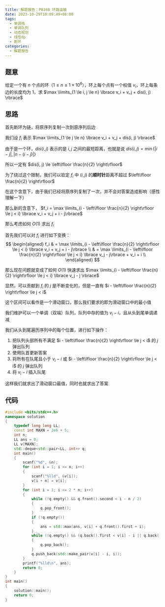 ```yaml
---
title: 解题报告：P8348 环路运输
date: 2023-10-29T10:09:49+08:00
tags:
  - 单调栈
  - 单调队列
  - 动态规划
  - 线性dp
  - 断环
categories:
  - 解题报告
---
```


## 题意

给定一个有 $n$ 个点的环（$1 \le n \le 1 \times 10 ^ 6$），环上每个点有一个权值 $v_i$，环上每条边的长度均为 $1$，求 $\max \limits_{1 \le i, j \le n} \lbrace v_i + v_j + dis(i, j) \rbrace$

<!-- more -->

## 思路

首先断环为链，将原序列复制一次到原序列后边

我们设 $f_i$ 表示 $\max \limits_{1 \le j \le n} \lbrace v_i + v_j + dis(i, j) \rbrace$

由于是一个环，$dis(i, j)$ 表示的是 $i, j$ 之间的最短距离，也就是说 $dis(i, j) = \min \lbrace |i - j|, |n - (i - j)| \rbrace$

所以一定有 $dis(i, j) \le \left\lfloor \frac{n}{2} \right\rfloor$

为了绕过这个限制，我们可以钦定 $f_i$ 中 $(i, j)$ 的**顺时针**距离不超过 $\left\lfloor \frac{n}{2} \right\rfloor$

在这个含意下，由于我们已经将原序列复制了一次，并不会对答案造成影响（感性理解一下）

那么新的含意下， $f_i = \max \limits_{i - \left\lfloor \frac{n}{2} \right\rfloor \le j < i} \lbrace v_i + v_j + i - j\rbrace$ 

那么考虑如何 $O(1)$ 求出 $f_i$

首先我们可以对 $f_i$ 进行如下变换：
$$
\begin{aligned}
f_i & = \max \limits_{i - \left\lfloor \frac{n}{2} \right\rfloor \le j < i} \lbrace v_i + v_j + i - j\rbrace \\
    & = \max \limits_{i - \left\lfloor \frac{n}{2} \right\rfloor \le j < i} \lbrace v_j - j\rbrace + v_i + i \\
\end{aligned}
$$


那么现在问题就变成了如何 $O(1)$ 快速求出 $\max \limits_{i - \left\lfloor \frac{n}{2} \right\rfloor \le j < i} \lbrace v_j - j \rbrace$

显然，可以贡献到 $f_i$ 的 $j$ 是不断变化的，但是一直有 $i - \left\lfloor \frac{n}{2} \right\rfloor \le j < i$

这个区间可以看作是一个滑动窗口，那么我们要求的即为滑动窗口中的最小值

我们维护可以一个单调（双端）队列，队列中存的值为 $v_i - i$，且从头到尾单调递减

我们从头到尾遍历序列中的每个位置，进行如下操作：

1. 把队列头部所有不满足 $i - \left\lfloor \frac{n}{2} \right\rfloor \le j < i$ 的 $j$ 弹出队列
2. 使用队首更新答案
3. 将所有在队尾且小于 $v_i - i$ 或 $i - \left\lfloor \frac{n}{2} \right\rfloor \le j < i$ 的 $j$ 弹出队列
4. 将 $v_i - i$ 插入队尾

这样我们就求出了滑动窗口最值，同时也就求出了答案

## 代码

```cpp
#include <bits/stdc++.h>
namespace solution
{
    typedef long long LL;
    const int MAXN = 2e6 + 5;
    int n;
    LL ans = 0;
    LL v[MAXN];
    std::deque<std::pair<LL, int>> q;
    int main()
    {
        scanf("%d", &n);
        for (int i = 1; i <= n; i++)
        {
            scanf("%lld", &v[i]);
            v[i + n] = v[i];
        }
        for (int i = 1; i <= 2 * n; i++)
        {
            while (!q.empty() && q.front().second < i - n / 2)
            {
                q.pop_front();
            }
            if (!q.empty())
            {
                ans = std::max(ans, v[i] + q.front().first + i);
            }
            while (!q.empty() && (q.back().first < v[i] - i || q.back().second < i - n / 2))
            {
                q.pop_back();
            }
            q.push_back(std::make_pair(v[i] - i, i));
        }
        printf("%lld\n", ans);
        return 0;
    }
}
int main()
{
    solution::main();
    return 0;
}
```

